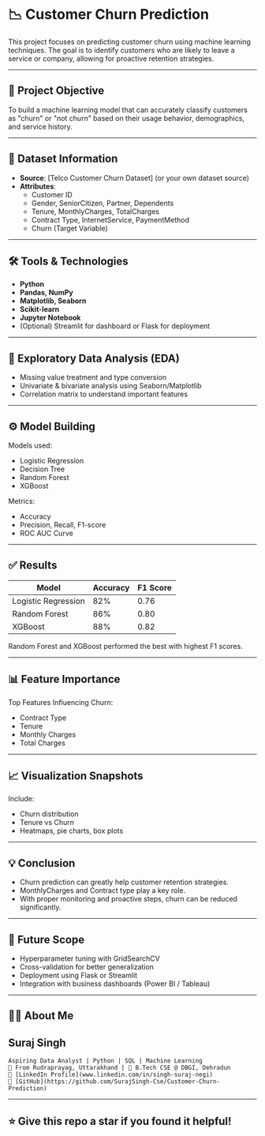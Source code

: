 # 📉 Customer Churn Prediction

This project focuses on predicting customer churn using machine learning techniques. The goal is to identify customers who are likely to leave a service or company, allowing for proactive retention strategies.

---

## 🚀 Project Objective

To build a machine learning model that can accurately classify customers as "churn" or "not churn" based on their usage behavior, demographics, and service history.

---

## 📂 Dataset Information

- **Source**: [Telco Customer Churn Dataset] (or your own dataset source)
- **Attributes**:
  - Customer ID
  - Gender, SeniorCitizen, Partner, Dependents
  - Tenure, MonthlyCharges, TotalCharges
  - Contract Type, InternetService, PaymentMethod
  - Churn (Target Variable)

---

## 🛠️ Tools & Technologies

- **Python**
- **Pandas, NumPy**
- **Matplotlib, Seaborn**
- **Scikit-learn**
- **Jupyter Notebook**
- (Optional) Streamlit for dashboard or Flask for deployment

---

## 🧪 Exploratory Data Analysis (EDA)

- Missing value treatment and type conversion
- Univariate & bivariate analysis using Seaborn/Matplotlib
- Correlation matrix to understand important features

---

## ⚙️ Model Building

Models used:
- Logistic Regression
- Decision Tree
- Random Forest
- XGBoost

Metrics:
- Accuracy
- Precision, Recall, F1-score
- ROC AUC Curve

---

## ✅ Results

| Model              | Accuracy | F1 Score |
|-------------------|----------|----------|
| Logistic Regression | 82%     | 0.76     |
| Random Forest       | 86%     | 0.80     |
| XGBoost             | 88%     | 0.82     |

Random Forest and XGBoost performed the best with highest F1 scores.

---

## 📊 Feature Importance

Top Features Influencing Churn:
- Contract Type
- Tenure
- Monthly Charges
- Total Charges

---

## 📈 Visualization Snapshots

Include:
- Churn distribution
- Tenure vs Churn
- Heatmaps, pie charts, box plots

---

## 💡 Conclusion

- Churn prediction can greatly help customer retention strategies.
- MonthlyCharges and Contract type play a key role.
- With proper monitoring and proactive steps, churn can be reduced significantly.

---

## 🚧 Future Scope

- Hyperparameter tuning with GridSearchCV
- Cross-validation for better generalization
- Deployment using Flask or Streamlit
- Integration with business dashboards (Power BI / Tableau)

---

## 🙋‍♂️ About Me

**Suraj Singh**  
---
    Aspiring Data Analyst | Python | SQL | Machine Learning  
    📍 From Rudraprayag, Uttarakhand | 📘 B.Tech CSE @ DBGI, Dehradun  
    🔗 [LinkedIn Profile](www.linkedin.com/in/singh-suraj-negi)  
    🐙 [GitHub](https://github.com/SurajSingh-Cse/Customer-Churn-Prediction)

---

## ⭐ Give this repo a star if you found it helpful!

